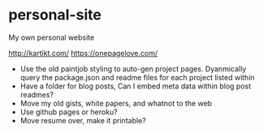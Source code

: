 # personal-site
My own personal website


http://kartikt.com/
https://onepagelove.com/


- Use the old paintjob styling to auto-gen project pages. Dyanmically query the package.json and readme files for each project listed within
- Have a folder for blog posts, Can I embed meta data within blog post readmes?
- Move my old gists, white papers, and whatnot to the web
- Use github pages or heroku?
- Move resume over, make it printable?